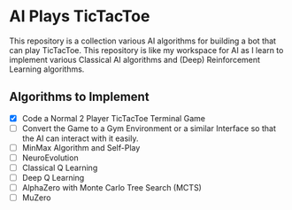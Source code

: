 # AI Plays TicTacToe

This repository is a collection various AI algorithms for building a bot that can play TicTacToe. This repository is like my workspace for AI as I learn to implement various Classical AI algorithms and (Deep) Reinforcement Learning algorithms.

## Algorithms to Implement

- [x] Code a Normal 2 Player TicTacToe Terminal Game
- [ ] Convert the Game to a Gym Environment or a similar Interface so that the AI can interact with it easily.
- [ ] MinMax Algorithm and Self-Play
- [ ] NeuroEvolution
- [ ] Classical Q Learning
- [ ] Deep Q Learning
- [ ] AlphaZero with Monte Carlo Tree Search (MCTS)
- [ ] MuZero
